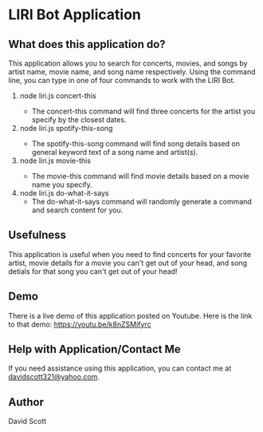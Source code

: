 # LIRI Bot Application

## What does this application do?

This application allows you to search for concerts, movies, and songs by artist name, movie name, and song name respectively. Using the command line, you can type in one of four commands to work with the LIRI Bot. 

1. node liri.js concert-this <insert artist name>
    - The concert-this command will find three concerts for the artist you specify by the closest dates.
2. node liri.js spotify-this-song <insert song name with or without artist name>
    - The spotify-this-song command will find song details based on general keyword text of a song name and artist(s).
3. node liri.js movie-this <insert movie name>
    - The movie-this command will find movie details based on a movie name you specify.
4. node liri.js do-what-it-says
    - The do-what-it-says command will randomly generate a command and search content for you.

## Usefulness

This application is useful when you need to find concerts for your favorite artist, movie details for a movie you can't get out of your head, and song detials for that song you can't get out of your head!

## Demo

There is a live demo of this application posted on Youtube. Here is the link to that demo: https://youtu.be/k8nZSMifyrc

## Help with Application/Contact Me

If you need assistance using this application, you can contact me at davidscott321@yahoo.com.

## Author

David Scott